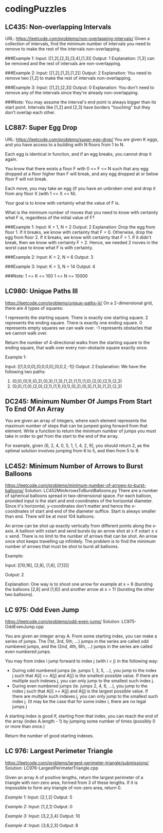 # codingPuzzles

## LC435: Non-overlapping Intervals
URL: https://leetcode.com/problems/non-overlapping-intervals/
Given a collection of intervals, find the minimum number of intervals you need to remove to make the rest of the intervals non-overlapping.

###Example 1:
Input: [[1,2],[2,3],[3,4],[1,3]]
Output: 1
Explanation: [1,3] can be removed and the rest of intervals are non-overlapping.

###Example 2:
Input: [[1,2],[1,2],[1,2]]
Output: 2
Explanation: You need to remove two [1,2] to make the rest of intervals non-overlapping.

###Example 3:
Input: [[1,2],[2,3]]
Output: 0
Explanation: You don't need to remove any of the intervals since they're already non-overlapping.
 
###Note:
You may assume the interval's end point is always bigger than its start point.
Intervals like [1,2] and [2,3] have borders "touching" but they don't overlap each other.

## LC887: Super Egg Drop
URL: https://leetcode.com/problems/super-egg-drop/
You are given K eggs, and you have access to a building with N floors from 1 to 
N. 

Each egg is identical in function, and if an egg breaks, you cannot drop it 
again.

You know that there exists a floor F with 0 <= F <= N such that any egg dropped 
at a floor higher than F will break, and any egg dropped at or below floor F 
will not break.

Each move, you may take an egg (if you have an unbroken one) and drop it from 
any floor X (with 1 <= X <= N). 

Your goal is to know with certainty what the value of F is.

What is the minimum number of moves that you need to know with certainty what F 
is, regardless of the initial value of F?

###Example 1:
Input: K = 1, N = 2
Output: 2
Explanation: 
Drop the egg from floor 1.  If it breaks, we know with certainty that F = 0.
Otherwise, drop the egg from floor 2.  If it breaks, we know with certainty that F = 1.
If it didn't break, then we know with certainty F = 2.
Hence, we needed 2 moves in the worst case to know what F is with certainty.

###Example 2:
Input: K = 2, N = 6
Output: 3

###Example 3:
Input: K = 3, N = 14
Output: 4
 
###Note:
1 <= K <= 100
1 <= N <= 10000

## LC980: Unique Paths III
https://leetcode.com/problems/unique-paths-iii/
On a 2-dimensional grid, there are 4 types of squares:

1 represents the starting square.  There is exactly one starting square.
2 represents the ending square.  There is exactly one ending square.
0 represents empty squares we can walk over.
-1 represents obstacles that we cannot walk over.

Return the number of 4-directional walks from the starting square to the ending square, 
that walk over every non-obstacle square exactly once.

Example 1:

Input: [[1,0,0,0],[0,0,0,0],[0,0,2,-1]]
Output: 2
Explanation: We have the following two paths: 
1. (0,0),(0,1),(0,2),(0,3),(1,3),(1,2),(1,1),(1,0),(2,0),(2,1),(2,2)
2. (0,0),(1,0),(2,0),(2,1),(1,1),(0,1),(0,2),(0,3),(1,3),(1,2),(2,2)

## DC245: Minimum Number Of Jumps From Start To End Of An Array
You are given an array of integers, where each element represents the maximum 
number of steps that can be jumped going forward from that element. Write a 
function to return the minimum number of jumps you must take in order to get 
from the start to the end of the array.

For example, given [6, 2, 4, 0, 5, 1, 1, 4, 2, 9], you should return 2, as the 
optimal solution involves jumping from 6 to 5, and then from 5 to 9.

## LC452: Minimum Number of Arrows to Burst Balloons
https://leetcode.com/problems/minimum-number-of-arrows-to-burst-balloons/
Solution: LC452MinArrowsToBurstBalloons.py
There are a number of spherical balloons spread in two-dimensional space. For 
each balloon, provided input is the start and end coordinates of the horizontal 
diameter. Since it's horizontal, y-coordinates don't matter and hence the 
x-coordinates of start and end of the diameter suffice. Start is always smaller 
than end. There will be at most 104 balloons.

An arrow can be shot up exactly vertically from different points along the 
x-axis. A balloon with xstart and xend bursts by an arrow shot at x 
if xstart ≤ x ≤ xend. There is no limit to the number of arrows that can be 
shot. An arrow once shot keeps travelling up infinitely. The problem is to find 
the minimum number of arrows that must be shot to burst all balloons.

Example:

Input:
[[10,16], [2,8], [1,6], [7,12]]

Output:
2

Explanation:
One way is to shoot one arrow for example at x = 6 (bursting the balloons [2,8] 
and [1,6]) and another arrow at x = 11 (bursting the other two balloons).

## LC 975: Odd Even Jump
https://leetcode.com/problems/odd-even-jump/
Solution: LC975-OddEvenJump.cpp

You are given an integer array A.  From some starting index, you can make a series of jumps.  The (1st, 3rd, 5th, ...) jumps in the series are called odd numbered jumps, and the (2nd, 4th, 6th, ...) jumps in the series are called even numbered jumps.

You may from index i jump forward to index j (with i < j) in the following way:

* During odd numbered jumps (ie. jumps 1, 3, 5, ...), you jump to the index j such that A[i] <= A[j] and A[j] is the smallest possible value.  If there are multiple such indexes j, you can only jump to the smallest such index j.
* During even numbered jumps (ie. jumps 2, 4, 6, ...), you jump to the index j such that A[i] >= A[j] and A[j] is the largest possible value.  If there are multiple such indexes j, you can only jump to the smallest such index j.
(It may be the case that for some index i, there are no legal jumps.)

A starting index is good if, starting from that index, you can reach the end of the array (index A.length - 1) by jumping some number of times (possibly 0 or more than once.)

Return the number of good starting indexes.

## LC 976: Largest Perimeter Triangle
https://leetcode.com/problems/largest-perimeter-triangle/submissions/
Solution: LC976-LargestPerimeterTriangle.cpp 

Given an array A of positive lengths, return the largest perimeter of a triangle with non-zero area, formed from 3 of these lengths.
If it is impossible to form any triangle of non-zero area, return 0.

*Example 1:*
Input: [2,1,2]
Output: 5

*Example 2:*
Input: [1,2,1]
Output: 0

*Example 3:*
Input: [3,2,3,4]
Output: 10

*Example 4:*
Input: [3,6,2,3]
Output: 8

